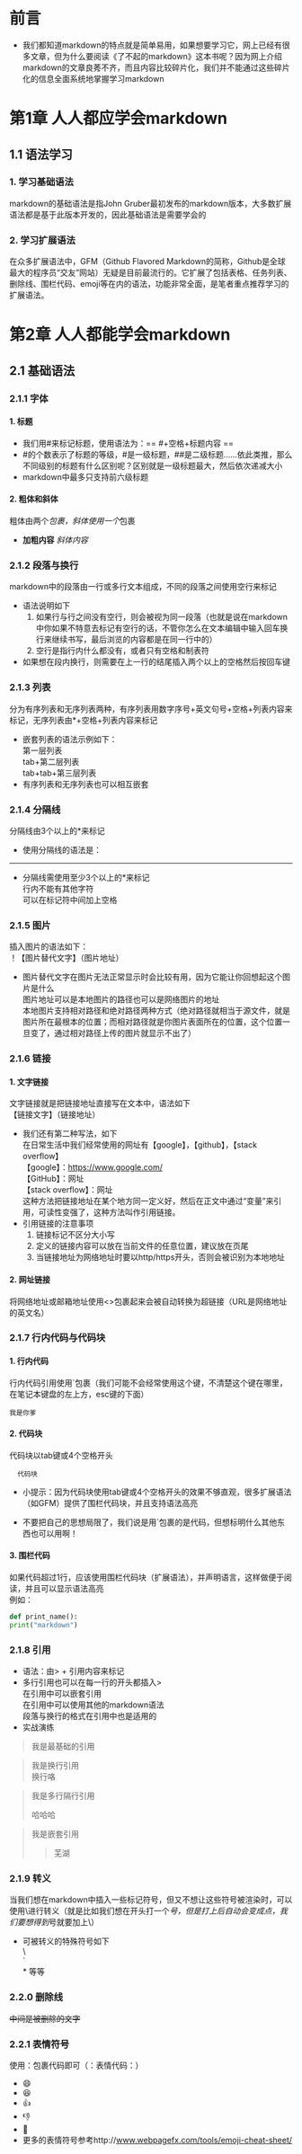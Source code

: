 # 前言
* 我们都知道markdown的特点就是简单易用，如果想要学习它，网上已经有很多文章，但为什么要阅读《了不起的markdown》这本书呢？因为网上介绍markdown的文章良莠不齐，而且内容比较碎片化，我们并不能通过这些碎片化的信息全面系统地掌握学习markdown
# 第1章 人人都应学会markdown
## 1.1 语法学习
### 1. 学习基础语法    
markdown的基础语法是指John Gruber最初发布的markdown版本，大多数扩展语法都是基于此版本开发的，因此基础语法是需要学会的
### 2. 学习扩展语法
在众多扩展语法中，GFM（Github Flavored Markdown的简称，Github是全球最大的程序员“交友”网站）无疑是目前最流行的。它扩展了包括表格、任务列表、删除线、围栏代码、emoji等在内的语法，功能非常全面，是笔者重点推荐学习的扩展语法。

# 第2章 人人都能学会markdown
## 2.1 基础语法
### 2.1.1 字体
   #### 1. 标题
 * 我们用#来标记标题，使用语法为：== #+空格+标题内容 ==    
 * #的个数表示了标题的等级，#是一级标题，##是二级标题……依此类推，那么不同级别的标题有什么区别呢？区别就是一级标题最大，然后依次递减大小
 * markdown中最多只支持前六级标题
 #### 2. 粗体和斜体
 粗体由两个*包裹，斜体使用一个*包裹
 * **加粗内容** *斜体内容*
 ### 2.1.2 段落与换行
 markdown中的段落由一行或多行文本组成，不同的段落之间使用空行来标记
 * 语法说明如下
    1. 如果行与行之间没有空行，则会被视为同一段落（也就是说在markdown中你如果不特意去标记有空行的话，不管你怎么在文本编辑中输入回车换行来继续书写，最后浏览的内容都是在同一行中的）
    2. 空行是指行内什么都没有，或者只有空格和制表符
 * 如果想在段内换行，则需要在上一行的结尾插入两个以上的空格然后按回车键   
    
 ### 2.1.3 列表
 分为有序列表和无序列表两种，有序列表用数字序号+英文句号+空格+列表内容来标记，无序列表由*+空格+列表内容来标记
 * 嵌套列表的语法示例如下：   
 第一层列表   
 tab+第二层列表   
 tab+tab+第三层列表
 * 有序列表和无序列表也可以相互嵌套   
     
 ### 2.1.4 分隔线
 分隔线由3个以上的*来标记
 * 使用分隔线的语法是：
 **** 
 * 分隔线需使用至少3个以上的*来标记   
 行内不能有其他字符   
 可以在标记符中间加上空格   
    
  ### 2.1.5 图片
  插入图片的语法如下：   
  ！【图片替代文字】（图片地址）
  * 图片替代文字在图片无法正常显示时会比较有用，因为它能让你回想起这个图片是什么   
  图片地址可以是本地图片的路径也可以是网络图片的地址   
  本地图片支持相对路径和绝对路径两种方式（绝对路径就相当于源文件，就是图片所在最根本的位置；而相对路径就是你图片表面所在的位置，这个位置一旦变了，通过相对路径上传的图片就显示不出了）    
      
   ### 2.1.6 链接    
      
   #### 1. 文字链接
   文字链接就是把链接地址直接写在文本中，语法如下   
   【链接文字】（链接地址）    
   * 我们还有第二种写法，如下   
   在日常生活中我们经常使用的网址有【google】，【github】，【stack overflow】      
   【google】：https://www.google.com/     
   【GitHub】：网址    
   【stack overflow】：网址        
   这种方法把链接地址在某个地方同一定义好，然后在正文中通过“变量”来引用，可读性变强了，这种方法叫作引用链接。
   * 引用链接的注意事项   
      1. 链接标记不区分大小写
      2. 定义的链接内容可以放在当前文件的任意位置，建议放在页尾
      3. 当链接地址为网络地址时要以http/https开头，否则会被识别为本地地址
         
  #### 2. 网址链接
  将网络地址或邮箱地址使用<>包裹起来会被自动转换为超链接（URL是网络地址的英文名）   
  ### 2.1.7 行内代码与代码块
       
  #### 1. 行内代码
  行内代码引用使用`包裹（我们可能不会经常使用这个键，不清楚这个键在哪里，在笔记本键盘的左上方，esc键的下面）    
 
 `我是你爹`
 #### 2. 代码块
 代码块以tab键或4个空格开头     
       
      代码块
 * 小提示：因为代码块使用tab键或4个空格开头的效果不够直观，很多扩展语法（如GFM）提供了围栏代码块，并且支持语法高亮
     
 * 不要把自己的思想局限了，我们说是用`包裹的是代码，但想标明什么其他东西也可以用啊！    
 #### 3. 围栏代码
 如果代码超过1行，应该使用围栏代码块（扩展语法），并声明语言，这样做便于阅读，并且可以显示语法高亮    
 例如：    
 ```python
 def print_name():
 print("markdown")
 ```
     
  ### 2.1.8 引用
  * 语法：由> + 引用内容来标记
  * 多行引用也可以在每一行的开头都插入>      
    在引用中可以嵌套引用             
    在引用中可以使用其他的markdown语法      
    段落与换行的格式在引用中也是适用的      
  * 实战演练    
  >我是最基础的引用     
  
  >我是换行引用    
  >换行咯     
  
  >我是多行隔行引用    
  >
  >哈哈哈    
      
  >我是嵌套引用
  >>芜湖     
        
  ### 2.1.9 转义
  当我们想在markdown中插入一些标记符号，但又不想让这些符号被渲染时，可以使用\进行转义（就是比如我们想在开头打一个*号，但是打上后自动会变成点，我们要想得到*号就要加上\）    
  * 可被转义的特殊符号如下    
  \   
  `  
  \*
  等等   
     
  ### 2.2.0 删除线
      
   ~~中间是被删除的文字~~
  
  ### 2.2.1 表情符号
  使用：包裹代码即可（：表情代码：）   
  * :smile: 
  * :laughing:
  * :+1:
  * :-1:
  * :clap:
  * 更多的表情符号参考http://www.webpagefx.com/tools/emoji-cheat-sheet/
        
   
   
  
  
  
  
  
  
  
  












